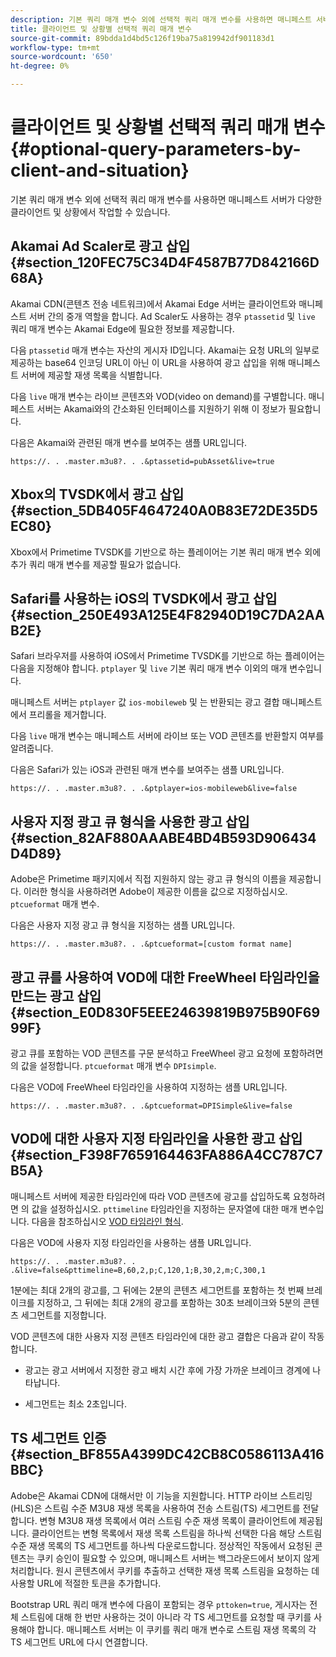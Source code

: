 ```yaml
---
description: 기본 쿼리 매개 변수 외에 선택적 쿼리 매개 변수를 사용하면 매니페스트 서버가 다양한 클라이언트 및 상황에서 작업할 수 있습니다.
title: 클라이언트 및 상황별 선택적 쿼리 매개 변수
source-git-commit: 89bdda1d4bd5c126f19ba75a819942df901183d1
workflow-type: tm+mt
source-wordcount: '650'
ht-degree: 0%

---
```



# 클라이언트 및 상황별 선택적 쿼리 매개 변수 {#optional-query-parameters-by-client-and-situation}

기본 쿼리 매개 변수 외에 선택적 쿼리 매개 변수를 사용하면 매니페스트 서버가 다양한 클라이언트 및 상황에서 작업할 수 있습니다.

## Akamai Ad Scaler로 광고 삽입 {#section_120FEC75C34D4F4587B77D842166D68A}

Akamai CDN(콘텐츠 전송 네트워크)에서 Akamai Edge 서버는 클라이언트와 매니페스트 서버 간의 중개 역할을 합니다. Ad Scaler도 사용하는 경우 `ptassetid` 및 `live` 쿼리 매개 변수는 Akamai Edge에 필요한 정보를 제공합니다.

다음 `ptassetid` 매개 변수는 자산의 게시자 ID입니다. Akamai는 요청 URL의 일부로 제공하는 base64 인코딩 URL이 아닌 이 URL을 사용하여 광고 삽입을 위해 매니페스트 서버에 제공할 재생 목록을 식별합니다.

다음 `live` 매개 변수는 라이브 콘텐츠와 VOD(video on demand)를 구별합니다. 매니페스트 서버는 Akamai와의 간소화된 인터페이스를 지원하기 위해 이 정보가 필요합니다.

다음은 Akamai와 관련된 매개 변수를 보여주는 샘플 URL입니다.

```
https://. . .master.m3u8?. . .&ptassetid=pubAsset&live=true
```

## Xbox의 TVSDK에서 광고 삽입 {#section_5DB405F4647240A0B83E72DE35D5EC80}

Xbox에서 Primetime TVSDK를 기반으로 하는 플레이어는 기본 쿼리 매개 변수 외에 추가 쿼리 매개 변수를 제공할 필요가 없습니다.

## Safari를 사용하는 iOS의 TVSDK에서 광고 삽입 {#section_250E493A125E4F82940D19C7DA2AAB2E}

Safari 브라우저를 사용하여 iOS에서 Primetime TVSDK를 기반으로 하는 플레이어는 다음을 지정해야 합니다. `ptplayer` 및 `live` 기본 쿼리 매개 변수 이외의 매개 변수입니다.

매니페스트 서버는 `ptplayer` 값 `ios-mobileweb` 및 는 반환되는 광고 결합 매니페스트에서 프리롤을 제거합니다.

다음 `live` 매개 변수는 매니페스트 서버에 라이브 또는 VOD 콘텐츠를 반환할지 여부를 알려줍니다.

다음은 Safari가 있는 iOS과 관련된 매개 변수를 보여주는 샘플 URL입니다.

```URL
https://. . .master.m3u8?. . .&ptplayer=ios-mobileweb&live=false
```

## 사용자 지정 광고 큐 형식을 사용한 광고 삽입 {#section_82AF880AAABE4BD4B593D906434D4D89}

Adobe은 Primetime 패키지에서 직접 지원하지 않는 광고 큐 형식의 이름을 제공합니다. 이러한 형식을 사용하려면 Adobe이 제공한 이름을 값으로 지정하십시오. `ptcueformat` 매개 변수.

다음은 사용자 지정 광고 큐 형식을 지정하는 샘플 URL입니다.

```URL
https://. . .master.m3u8?. . .&ptcueformat=[custom format name]
```

## 광고 큐를 사용하여 VOD에 대한 FreeWheel 타임라인을 만드는 광고 삽입 {#section_E0D830F5EEE24639819B975B90F6999F}

광고 큐를 포함하는 VOD 콘텐츠를 구문 분석하고 FreeWheel 광고 요청에 포함하려면 의 값을 설정합니다. `ptcueformat` 매개 변수 `DPIsimple`.

다음은 VOD에 FreeWheel 타임라인을 사용하여 지정하는 샘플 URL입니다.

```URL
https://. . .master.m3u8?. . .&ptcueformat=DPISimple&live=false
```

## VOD에 대한 사용자 지정 타임라인을 사용한 광고 삽입 {#section_F398F7659164463FA886A4CC787C7B5A}

매니페스트 서버에 제공한 타임라인에 따라 VOD 콘텐츠에 광고를 삽입하도록 요청하려면 의 값을 설정하십시오. `pttimeline` 타임라인을 지정하는 문자열에 대한 매개 변수입니다. 다음을 참조하십시오 [VOD 타임라인 형식](/help/primetime-ad-insertion/~old-msapi-topics/ms-changes-vod-timeline/ms-api-timeline-format.md).

다음은 VOD에 사용자 지정 타임라인을 사용하는 샘플 URL입니다.

```URL
https://. . .master.m3u8?. . .&live=false&pttimeline=B,60,2,p;C,120,1;B,30,2,m;C,300,1
```

1분에는 최대 2개의 광고를, 그 뒤에는 2분의 콘텐츠 세그먼트를 포함하는 첫 번째 브레이크를 지정하고, 그 뒤에는 최대 2개의 광고를 포함하는 30초 브레이크와 5분의 콘텐츠 세그먼트를 지정합니다.

VOD 콘텐츠에 대한 사용자 지정 콘텐츠 타임라인에 대한 광고 결합은 다음과 같이 작동합니다.

* 광고는 광고 서버에서 지정한 광고 배치 시간 후에 가장 가까운 브레이크 경계에 나타납니다.

* 세그먼트는 최소 2초입니다.

## TS 세그먼트 인증 {#section_BF855A4399DC42CB8C0586113A416BBC}

Adobe은 Akamai CDN에 대해서만 이 기능을 지원합니다. HTTP 라이브 스트리밍(HLS)은 스트림 수준 M3U8 재생 목록을 사용하여 전송 스트림(TS) 세그먼트를 전달합니다. 변형 M3U8 재생 목록에서 여러 스트림 수준 재생 목록이 클라이언트에 제공됩니다. 클라이언트는 변형 목록에서 재생 목록 스트림을 하나씩 선택한 다음 해당 스트림 수준 재생 목록의 TS 세그먼트를 하나씩 다운로드합니다. 정상적인 작동에서 요청된 콘텐츠는 쿠키 승인이 필요할 수 있으며, 매니페스트 서버는 백그라운드에서 보이지 않게 처리합니다. 원시 콘텐츠에서 쿠키를 추출하고 선택한 재생 목록 스트림을 요청하는 데 사용할 URL에 적절한 토큰을 추가합니다.

Bootstrap URL 쿼리 매개 변수에 다음이 포함되는 경우 `pttoken=true`, 게시자는 전체 스트림에 대해 한 번만 사용하는 것이 아니라 각 TS 세그먼트를 요청할 때 쿠키를 사용해야 합니다. 매니페스트 서버는 이 쿠키를 쿼리 매개 변수로 스트림 재생 목록의 각 TS 세그먼트 URL에 다시 연결합니다.
